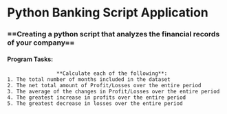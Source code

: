 # Python Banking Script Application

### ==Creating a python script that analyzes the financial records of your company==

#### Program Tasks:

                    **Calculate each of the following**: 
    1. The total number of months included in the dataset 
    2. The net total amount of Profit/Losses over the entire period
    3. The average of the changes in Profit/Losses over the entire period 
    4. The greatest increase in profits over the entire period
    5. The greatest decrease in losses over the entire period 
